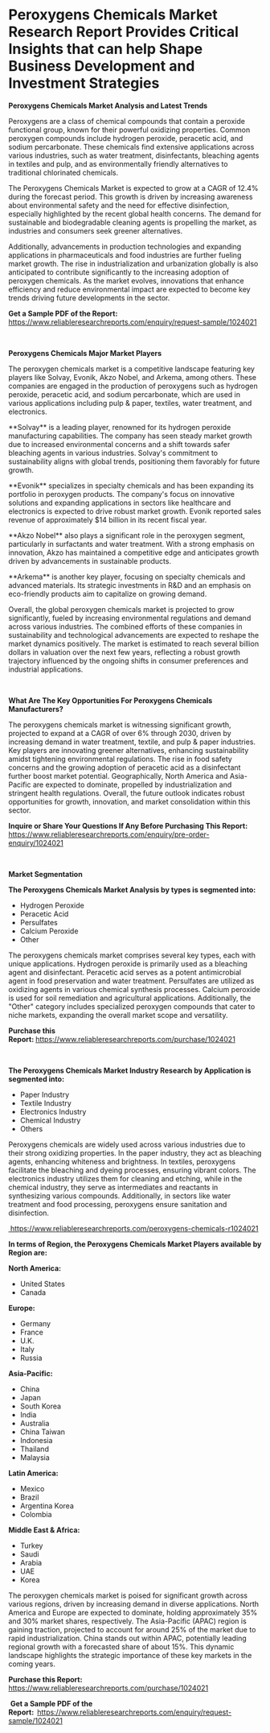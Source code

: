 <p><h1>Peroxygens Chemicals Market Research Report Provides Critical Insights that can help Shape Business Development and Investment Strategies</h1></p><p><strong>Peroxygens Chemicals Market Analysis and Latest Trends</strong></p>
<p><p>Peroxygens are a class of chemical compounds that contain a peroxide functional group, known for their powerful oxidizing properties. Common peroxygen compounds include hydrogen peroxide, peracetic acid, and sodium percarbonate. These chemicals find extensive applications across various industries, such as water treatment, disinfectants, bleaching agents in textiles and pulp, and as environmentally friendly alternatives to traditional chlorinated chemicals.</p><p>The Peroxygens Chemicals Market is expected to grow at a CAGR of 12.4% during the forecast period. This growth is driven by increasing awareness about environmental safety and the need for effective disinfection, especially highlighted by the recent global health concerns. The demand for sustainable and biodegradable cleaning agents is propelling the market, as industries and consumers seek greener alternatives. </p><p>Additionally, advancements in production technologies and expanding applications in pharmaceuticals and food industries are further fueling market growth. The rise in industrialization and urbanization globally is also anticipated to contribute significantly to the increasing adoption of peroxygen chemicals. As the market evolves, innovations that enhance efficiency and reduce environmental impact are expected to become key trends driving future developments in the sector.</p></p>
<p><strong>Get a Sample PDF of the Report:&nbsp;</strong> <a href="https://www.reliableresearchreports.com/enquiry/request-sample/1024021?utm_campaign=33&utm_medium=2&utm_source=Github&utm_content=ia&utm_term=18042025&utm_id=peroxygens-chemicals">https://www.reliableresearchreports.com/enquiry/request-sample/1024021</a></p>
<p>&nbsp;</p>
<p><strong>Peroxygens Chemicals Major Market Players</strong></p>
<p><p>The peroxygen chemicals market is a competitive landscape featuring key players like Solvay, Evonik, Akzo Nobel, and Arkema, among others. These companies are engaged in the production of peroxygens such as hydrogen peroxide, peracetic acid, and sodium percarbonate, which are used in various applications including pulp & paper, textiles, water treatment, and electronics.</p><p>**Solvay** is a leading player, renowned for its hydrogen peroxide manufacturing capabilities. The company has seen steady market growth due to increased environmental concerns and a shift towards safer bleaching agents in various industries. Solvay's commitment to sustainability aligns with global trends, positioning them favorably for future growth.</p><p>**Evonik** specializes in specialty chemicals and has been expanding its portfolio in peroxygen products. The company's focus on innovative solutions and expanding applications in sectors like healthcare and electronics is expected to drive robust market growth. Evonik reported sales revenue of approximately $14 billion in its recent fiscal year.</p><p>**Akzo Nobel** also plays a significant role in the peroxygen segment, particularly in surfactants and water treatment. With a strong emphasis on innovation, Akzo has maintained a competitive edge and anticipates growth driven by advancements in sustainable products.</p><p>**Arkema** is another key player, focusing on specialty chemicals and advanced materials. Its strategic investments in R&D and an emphasis on eco-friendly products aim to capitalize on growing demand.</p><p>Overall, the global peroxygen chemicals market is projected to grow significantly, fueled by increasing environmental regulations and demand across various industries. The combined efforts of these companies in sustainability and technological advancements are expected to reshape the market dynamics positively. The market is estimated to reach several billion dollars in valuation over the next few years, reflecting a robust growth trajectory influenced by the ongoing shifts in consumer preferences and industrial applications.</p></p>
<p>&nbsp;</p>
<p><strong>What Are The Key Opportunities For Peroxygens Chemicals Manufacturers?</strong></p>
<p><p>The peroxygens chemicals market is witnessing significant growth, projected to expand at a CAGR of over 6% through 2030, driven by increasing demand in water treatment, textile, and pulp & paper industries. Key players are innovating greener alternatives, enhancing sustainability amidst tightening environmental regulations. The rise in food safety concerns and the growing adoption of peracetic acid as a disinfectant further boost market potential. Geographically, North America and Asia-Pacific are expected to dominate, propelled by industrialization and stringent health regulations. Overall, the future outlook indicates robust opportunities for growth, innovation, and market consolidation within this sector.</p></p>
<p><strong>Inquire or Share Your Questions If Any Before Purchasing This Report:</strong> <a href="https://www.reliableresearchreports.com/enquiry/pre-order-enquiry/1024021?utm_campaign=33&utm_medium=2&utm_source=Github&utm_content=ia&utm_term=18042025&utm_id=peroxygens-chemicals">https://www.reliableresearchreports.com/enquiry/pre-order-enquiry/1024021</a></p>
<p>&nbsp;</p>
<p><strong>Market Segmentation</strong></p>
<p><strong>The Peroxygens Chemicals Market Analysis by types is segmented into:</strong></p>
<p><ul><li>Hydrogen Peroxide</li><li>Peracetic Acid</li><li>Persulfates</li><li>Calcium Peroxide</li><li>Other</li></ul></p>
<p><p>The peroxygens chemicals market comprises several key types, each with unique applications. Hydrogen peroxide is primarily used as a bleaching agent and disinfectant. Peracetic acid serves as a potent antimicrobial agent in food preservation and water treatment. Persulfates are utilized as oxidizing agents in various chemical synthesis processes. Calcium peroxide is used for soil remediation and agricultural applications. Additionally, the "Other" category includes specialized peroxygen compounds that cater to niche markets, expanding the overall market scope and versatility.</p></p>
<p><strong>Purchase this Report:&nbsp;</strong><a href="https://www.reliableresearchreports.com/purchase/1024021?utm_campaign=33&utm_medium=2&utm_source=Github&utm_content=ia&utm_term=18042025&utm_id=peroxygens-chemicals">https://www.reliableresearchreports.com/purchase/1024021</a></p>
<p>&nbsp;</p>
<p><strong>The Peroxygens Chemicals Market Industry Research by Application is segmented into:</strong></p>
<p><ul><li>Paper Industry</li><li>Textile Industry</li><li>Electronics Industry</li><li>Chemical Industry</li><li>Others</li></ul></p>
<p><p>Peroxygens chemicals are widely used across various industries due to their strong oxidizing properties. In the paper industry, they act as bleaching agents, enhancing whiteness and brightness. In textiles, peroxygens facilitate the bleaching and dyeing processes, ensuring vibrant colors. The electronics industry utilizes them for cleaning and etching, while in the chemical industry, they serve as intermediates and reactants in synthesizing various compounds. Additionally, in sectors like water treatment and food processing, peroxygens ensure sanitation and disinfection.</p></p>
<p><a href="https://www.reliableresearchreports.com/peroxygens-chemicals-r1024021?utm_campaign=33&utm_medium=2&utm_source=Github&utm_content=ia&utm_term=18042025&utm_id=peroxygens-chemicals">&nbsp;https://www.reliableresearchreports.com/peroxygens-chemicals-r1024021</a></p>
<p><strong>In terms of Region, the Peroxygens Chemicals Market Players available by Region are:</strong></p>
<p>
    <p> <strong> North America: </strong>
        <ul>
            <li>United States</li>
            <li>Canada</li>
        </ul>
        </p> 
    <p> <strong> Europe: </strong>
        <ul>
            <li>Germany</li>
            <li>France</li>
            <li>U.K.</li>
            <li>Italy</li>
            <li>Russia</li>
        </ul>
        </p> 
    <p> <strong> Asia-Pacific: </strong>
        <ul>
            <li>China</li>
            <li>Japan</li>
            <li>South Korea</li>
            <li>India</li>
            <li>Australia</li>
            <li>China Taiwan</li>
            <li>Indonesia</li>
            <li>Thailand</li>
            <li>Malaysia</li>
        </ul>
        </p> 
    <p> <strong> Latin America: </strong>
        <ul>
            <li>Mexico</li>
            <li>Brazil</li>
            <li>Argentina Korea</li>
            <li>Colombia</li>
        </ul>
        </p> 
    <p> <strong> Middle East & Africa: </strong>
        <ul>
            <li>Turkey</li>
            <li>Saudi</li>
            <li>Arabia</li>
            <li>UAE</li>
            <li>Korea</li>
        </ul>
    </p>
    </p>
<p><p>The peroxygen chemicals market is poised for significant growth across various regions, driven by increasing demand in diverse applications. North America and Europe are expected to dominate, holding approximately 35% and 30% market shares, respectively. The Asia-Pacific (APAC) region is gaining traction, projected to account for around 25% of the market due to rapid industrialization. China stands out within APAC, potentially leading regional growth with a forecasted share of about 15%. This dynamic landscape highlights the strategic importance of these key markets in the coming years.</p></p>
<p><strong>Purchase this Report: </strong><a href="https://www.reliableresearchreports.com/purchase/1024021?utm_campaign=33&utm_medium=2&utm_source=Github&utm_content=ia&utm_term=18042025&utm_id=peroxygens-chemicals">https://www.reliableresearchreports.com/purchase/1024021</a></p>
<p>&nbsp;<strong>Get a Sample PDF of the Report:&nbsp;&nbsp;</strong><a href="https://www.reliableresearchreports.com/enquiry/request-sample/1024021?utm_campaign=33&utm_medium=2&utm_source=Github&utm_content=ia&utm_term=18042025&utm_id=peroxygens-chemicals">https://www.reliableresearchreports.com/enquiry/request-sample/1024021</a></p>
<p><strong></strong></p>
<p><p></p><p></p><p></p></p>